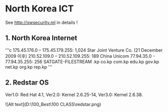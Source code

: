 # North Korea ICT 

See http://swsecurity.ml in details !

## 1. North Korea Internet
'''c
   175.45.176.0 – 175.45.179.255: 1,024 Star Joint Venture Co. (21 December 2009 이후)
   210.52.109.0 – 210.52.109.255: 189 China Unicom
   77.94.35.0 - 77.94.35.255: 256 SATGATE-FILESTREAM
   .kp co.kp com.kp edu.kp gov.kp net.kp org.kp rep.kp
'''

## 2. Redstar OS
   Ver1.0: Red Hat 4.1, Ver2.0: Kernel 2.6.25-14, Ver3.0: Kernel 2.6.38.

![Alt text](D:\100_Best\100 CLASS\redstar.png)
